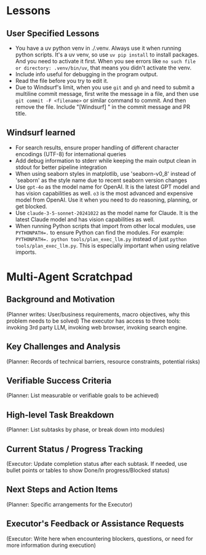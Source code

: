 # Lessons

## User Specified Lessons

- You have a uv python venv in ./.venv. Always use it when running python scripts. It's a uv venv, so use `uv pip install` to install packages. And you need to activate it first. When you see errors like `no such file or directory: .venv/bin/uv`, that means you didn't activate the venv.
- Include info useful for debugging in the program output.
- Read the file before you try to edit it.
- Due to Windsurf's limit, when you use `git` and `gh` and need to submit a multiline commit message, first write the message in a file, and then use `git commit -F <filename>` or similar command to commit. And then remove the file. Include "[Windsurf] " in the commit message and PR title.

## Windsurf learned

- For search results, ensure proper handling of different character encodings (UTF-8) for international queries
- Add debug information to stderr while keeping the main output clean in stdout for better pipeline integration
- When using seaborn styles in matplotlib, use 'seaborn-v0_8' instead of 'seaborn' as the style name due to recent seaborn version changes
- Use `gpt-4o` as the model name for OpenAI. It is the latest GPT model and has vision capabilities as well. `o3` is the most advanced and expensive model from OpenAI. Use it when you need to do reasoning, planning, or get blocked.
- Use `claude-3-5-sonnet-20241022` as the model name for Claude. It is the latest Claude model and has vision capabilities as well.
- When running Python scripts that import from other local modules, use `PYTHONPATH=.` to ensure Python can find the modules. For example: `PYTHONPATH=. python tools/plan_exec_llm.py` instead of just `python tools/plan_exec_llm.py`. This is especially important when using relative imports.

# Multi-Agent Scratchpad

## Background and Motivation

(Planner writes: User/business requirements, macro objectives, why this problem needs to be solved)
The executor has access to three tools: invoking 3rd party LLM, invoking web browser, invoking search engine.

## Key Challenges and Analysis

(Planner: Records of technical barriers, resource constraints, potential risks)

## Verifiable Success Criteria

(Planner: List measurable or verifiable goals to be achieved)

## High-level Task Breakdown

(Planner: List subtasks by phase, or break down into modules)

## Current Status / Progress Tracking

(Executor: Update completion status after each subtask. If needed, use bullet points or tables to show Done/In progress/Blocked status)

## Next Steps and Action Items

(Planner: Specific arrangements for the Executor)

## Executor's Feedback or Assistance Requests

(Executor: Write here when encountering blockers, questions, or need for more information during execution)